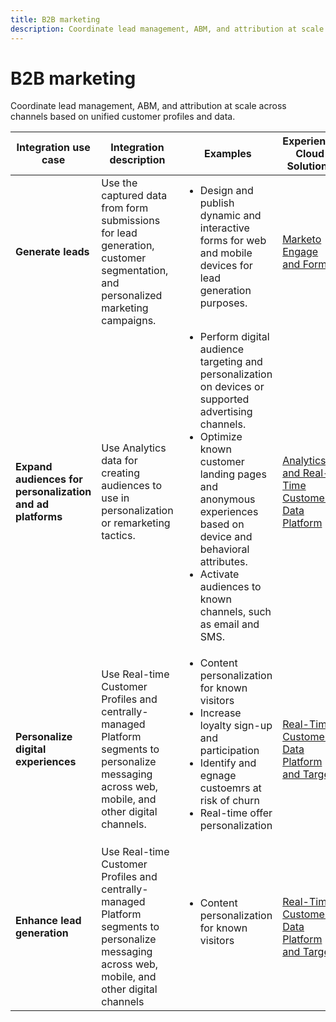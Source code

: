 ```yaml
---
title: B2B marketing
description: Coordinate lead management, ABM, and attribution at scale across channels based on unified customer profiles and data.
---
```


# B2B marketing

Coordinate lead management, ABM, and attribution at scale across channels based on unified customer profiles and data.


<table>

 <thead>
    <tr>
      <th>Integration use case</th>
      <th>Integration description</th>
      <th>Examples</th>
      <th>Experience Cloud Solutions</th>
    </tr>
  </thead>


<tr>
  <td><strong>Generate leads</strong><br/></td>
  <td>Use the captured data from form submissions for lead generation, customer segmentation, and personalized marketing campaigns.
  </td>
  <td>
    <ul style="margin-top: 0;">
      <li>Design and publish dynamic and interactive forms for web and mobile devices for lead generation purposes.</li>
    </ul>
  </td>
  <td><a href= "../integrations-between-applications/marketo/marketo-experience-manager.md"> Marketo Engage and Forms</a></td>
</tr>


<tr>
  <td rowspan="1"><strong>Expand audiences for personalization and ad platforms</strong><br/></td> 
  <td>Use Analytics data for creating audiences to use in personalization or remarketing tactics.</td>
  <td>
    <ul style="margin-top: 0;">
      <li>Perform digital audience targeting and personalization on devices or supported advertising channels.</li>
      <li>Optimize known customer landing pages and anonymous experiences based on device and behavioral attributes.</li>
      <li>Activate audiences to known channels, such as email and SMS.</li>
    </ul>    
  </td>
  <td><a href="../integrations-between-applications/analytics/analytics-rtcdp.md">Analytics and Real-Time Customer Data Platform</a></td>
</tr>
 
<tr>
  <td><strong>Personalize digital experiences</strong><br/></td>
  <td> Use Real-time Customer Profiles and centrally-managed Platform segments to personalize messaging across web, mobile, and other digital channels.
  </td>
  <td>
    <ul style="margin-top: 0;">
      <li>Content personalization for known visitors</li>
      <li>Increase loyalty sign-up and participation</li>
      <li>Identify and egnage custoemrs at risk of churn</li>
      <li>Real-time offer personalization</li>
    </ul>
  </td>
  <td><a href="../integrations-between-applications/rtcdp/rtcdp-target.md">Real-Time Customer Data Platform and Target</a></td>
</tr>

<tr>
  <td><strong>Enhance lead generation</strong><br/></td>
  <td>
    Use Real-time Customer Profiles and centrally-managed Platform segments to personalize messaging across web, mobile, and other digital channels
  </td>
  <td>
    <ul style="margin-top: 0;">
      <li>Content personalization for known visitors</li>
    </ul>
  </td>
  <td><a href="../integrations-between-applications/rtcdp/rtcdp-target.md">Real-Time Customer Data Platform and Target</a></td>
</tr>
</table>
